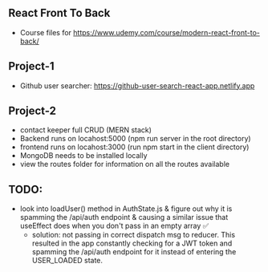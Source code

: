 ## React Front To Back

* Course files for https://www.udemy.com/course/modern-react-front-to-back/


## Project-1 
  * Github user searcher: https://github-user-search-react-app.netlify.app


## Project-2 
  * contact keeper full CRUD (MERN stack) 
  * Backend runs on locahost:5000 (npm run server in the root directory)
  * frontend runs on locahost:3000 (run npm start in the client directory)
  * MongoDB needs to be installed locally
  * view the routes folder for information on all the routes available 



## TODO: 
* look into loadUser() method in AuthState.js & figure out why it is spamming the /api/auth endpoint & causing a similar issue that useEffect does when you don't pass in an empty array ✅
  * solution: not passing in correct dispatch msg to reducer. This resulted in the app constantly checking for a JWT token and spamming the /api/auth endpoint for it instead of entering the USER_LOADED state. 
